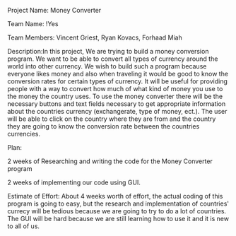 Project Name: Money Converter

Team Name: !Yes

Team Members: Vincent Griest, Ryan Kovacs, Forhaad Miah

Description:In this project, We are trying to build a money conversion program. We want to be able to
convert all types of currency around the world into other currency.
We wish to build such a program because everyone likes money and also when traveling 
it would be good to know the conversion rates for certain types of currency.
It will be useful for providing people with a way to convert how much of what kind of money you use to the money the country uses.
To use the money converter there will be the necessary buttons and text fields necessary to
get appropriate information about the countries currency (exchangerate, type of money, ect.).
The user will be able to click on the country where they are from and the country they are going to know the conversion rate between
the countries currencies.

Plan:

2 weeks of Researching and writing the code for the Money Converter program

2 weeks of implementing our code using GUI.

Estimate of Effort: About 4 weeks worth of effort, the actual coding of this program is going to easy, but the research and implementation of
countries' currecy will be tedious because we are going to try to do a lot of countries. The GUI will be hard because
we are still learning how to use it and it is new to all of us.
